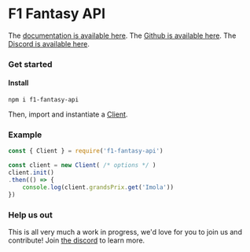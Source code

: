 # F1 Fantasy API

The [documentation is available here](https://zeroclutch.github.io/f1-fantasy-api/). The [Github is available here](https://github.com/zeroclutch/f1-fantasy-api). The [Discord is available here](https://discord.gg/bAMc7yNfnA).

### Get started

#### Install 
```
npm i f1-fantasy-api
```

Then, import and instantiate a [Client](https://zeroclutch.github.io/f1-fantasy-api/Client.html).

### Example

```js
const { Client } = require('f1-fantasy-api')

const client = new Client( /* options */ )
client.init()
.then(() => {
    console.log(client.grandsPrix.get('Imola'))
})
```

### Help us out

This is all very much a work in progress, we'd love for you to join us and contribute! Join [the discord](https://discord.gg/bAMc7yNfnA) to learn more.

